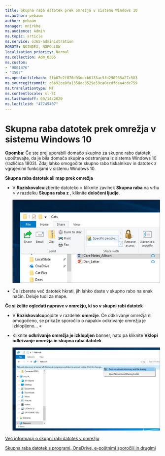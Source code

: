 ```yaml
---
title: Skupna raba datotek prek omrežja v sistemu Windows 10
ms.author: pebaum
author: pebaum
manager: mnirkhe
ms.audience: Admin
ms.topic: article
ms.service: o365-administration
ROBOTS: NOINDEX, NOFOLLOW
localization_priority: Normal
ms.collection: Adm_O365
ms.custom:
- "9001476"
- "3507"
ms.openlocfilehash: 3fb07e2f870d93ddcb6133ac5fd290935a27c583
ms.sourcegitcommit: c6692ce0fa1358ec3529e59ca0ecdfdea4cdc759
ms.translationtype: MT
ms.contentlocale: sl-SI
ms.lasthandoff: 09/14/2020
ms.locfileid: "47745407"
---
```

# <a name="file-sharing-over-a-network-in-windows-10"></a>Skupna raba datotek prek omrežja v sistemu Windows 10

**Opomba**: Če ste prej uporabili domačo skupino za skupno rabo datotek, upoštevajte, da je bila domača skupina odstranjena iz sistema Windows 10 (različica 1803). Zdaj lahko omogočite skupno rabo tiskalnikov in datotek z vgrajenimi funkcijami v sistemu Windows 10.

**Skupna raba datotek ali map prek omrežja**

- V **Raziskovalcu**izberite datoteko > kliknite zavihek **Skupna raba** na vrhu > v razdelku **Skupna raba z** , kliknite **določeni ljudje**.

    ![Dajte datoteko v skupno rabo z določenimi osebami.](media/share-with-specific-people.png)
          
- Če izberete več datotek hkrati, jih lahko daste v skupno rabo na enak način. Deluje tudi za mape.

**Če si želite ogledati naprave v omrežju, ki so v skupni rabi datotek**

- V **Raziskovalcu**pojdite v razdelek **omrežje**. Če odkrivanje omrežja ni omogočeno, se prikaže sporočilo o napaki» odkrivanje omrežja je izklopljeno... «

- Kliknite **odkrivanje omrežja je izklopljen** banner, nato pa kliknite **Vklopi odkrivanje omrežja in skupna raba datotek**.

    ![Vklopite odkrivanje omrežja in skupno rabo datotek.](media/turn-on-network-discovery.png)

[Več informacij o skupni rabi datotek v omrežju](https://support.microsoft.com/help/4092694/windows-10-file-sharing-over-a-network)

[Skupna raba datotek s programi, OneDrive, e-poštnimi sporočili in drugimi](https://support.microsoft.com/help/4027674/windows-10-share-files-in-file-explorer)
